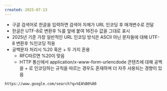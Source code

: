 ```yaml
---
created: 2025-07-13
---
```

- 구글 검색어로 한글을 입력하면 검색어 자체가 URL 인코딩 후 매개변수로 전달
- 한글은 UTF-8로 변환후 %를 앞에 붙여 16진수 값을 그대로 표시
- 2025년 기준 가장 일반적인 URL 인코딩 방식은 ASCII 아닌 문자들에 대해 UTF-8 변환후 %인코딩 적용
- 공백문자 처리시 %20 혹은 + 두 가지 혼용
	- RFC따르면 %20이 맞음
	- HTTP 통신에서 application/x-www-form-urlencdode 콘텐츠에 대해 공백을 + 로 인코딩하는 규칙을 따르는 경우도 혼재하며 더 자주 사용되는 경향이 있음


```
https://www.google.com/search?q=%EA%B0%80
```